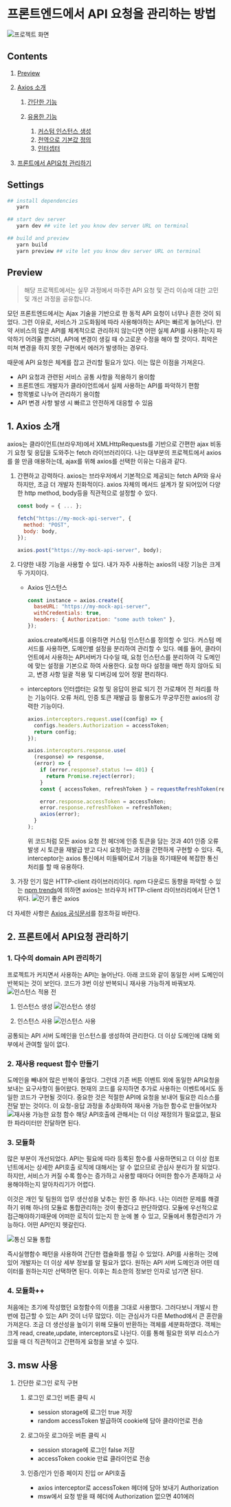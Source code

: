 # 프론트엔드에서 API 요청을 관리하는 방법

![프로젝트 화면](public/home-screen.png)

## Contents

1. <a href='#preview'>Preview</a>

2. <a href="#1-axios-소개">Axios 소개</a>

   1. <a href="#11-간단한-기능">간단한 기능</a>
   2. <a href="#12-유용한-기능">유용한 기능</a>

      1. <a href="#121-커스텀-인스턴스-생성">커스텀 인스턴스 생성</a>
      2. <a href="#122-전역으로-기본값-정의">전역으로 기본값 정의</a>
      3. <a href="#123-인터셉터">인터셉터</a>

3. <a href="#2-프론트에서-api요청-관리하기">프론트에서 API요청 관리하기</a>

## Settings

```bash
## install dependencies
   yarn

## start dev server
   yarn dev ## vite let you know dev server URL on terminal

## build and preview
   yarn build
   yarn preview ## vite let you know dev server URL on terminal
```

## Preview

> 해당 프로젝트에서는 실무 과정에서 마주한 API 요청 및 관리 이슈에 대한 고민 및 개선 과정을 공유합니다.

모던 프론트엔드에서는 Ajax 기술을 기반으로 한 동적 API 요청이 너무나 흔한 것이 되었다.
그런 이유로, 서비스가 고도화됨에 따라 사용해야하는 API는 빠르게 늘어난다.
만약 서비스의 많은 API를 체계적으로 관리하지 않는다면 어떤 실제 API를 사용하는지 파악하기 어려울 뿐더러,
API에 변경이 생길 때 수고로운 수정을 해야 할 것이다.
최악은 미쳐 변경을 하지 못한 구현에서 에러가 발생하는 경우다.

때문에 API 요청은 체계를 잡고 관리할 필요가 있다. 이는 많은 이점을 가져온다.

- API 요청과 관련된 서비스 공통 사항을 적용하기 용이함
- 프론트엔드 개발자가 클라이언트에서 실제 사용하는 API를 파악하기 편함
- 항목별로 나누어 관리하기 용이함
- API 변경 사항 발생 시 빠르고 안전하게 대응할 수 있음

## 1. Axios 소개

axios는 클라이언트(브라우저)에서 XMLHttpRequests를 기반으로 간편한 ajax 비동기 요청 및 응답을 도와주는 fetch 라이브러리이다.
나는 대부분의 프로젝트에서 axios를 쓸 만큼 애용하는데, ajax를 위해 axios를 선택한 이유는 다음과 같다.

1. 간편하고 강력하다.
   axios는 브라우저에서 기본적으로 제공되는 fetch API와 유사하지만, 조금 더 개발자 친화적이다. axios 자체의 메서드 설계가 잘 되어있어 다양한 http method, body등을 직관적으로 설정할 수 있다.

   ```javascript
   const body = { ... };

   fetch("https://my-mock-api-server", {
     method: "POST",
     body: body,
   });

   axios.post("https://my-mock-api-server", body);
   ```

2. 다양한 내장 기능을 사용할 수 있다.
   내가 자주 사용하는 axios의 내장 기능은 크게 두 가지이다.

   - Axios 인스턴스

     ```js
     const instance = axios.create({
       baseURL: "https://my-mock-api-server",
       withCredentials: true,
       headers: { Authorization: "some auth token" },
     });
     ```

     axios.create메서드를 이용하면 커스텀 인스턴스를 정의할 수 있다. 커스텀 메서드를 사용하면, 도메인별 설정을 분리하여 관리할 수 있다. 예를 들어, 클라이언트에서 사용하는 API서버가 다수일 때, 요청 인스턴스를 분리하여 각 도메인에 맞는 설정을 기본으로 하여 사용한다. 요청 마다 설정을 매번 하지 않아도 되고, 변경 사항 일괄 적용 및 디버깅에 있어 정말 편리하다.

   - interceptors
     인터셉터는 요청 및 응답이 완료 되기 전 가로채어 전 처리를 하는 기능이다. 오류 처리, 인증 토큰 재발급 등 활용도가 무궁무진한 axios의 강력한 기능이다.

     ```js
     axios.interceptors.request.use((config) => {
       configs.headers.Authorization = accessToken;
       return config;
     });

     axios.interceptors.response.use(
       (response) => response,
       (error) => {
         if (error.response?.status !== 401) {
           return Promise.reject(error);
         }
         const { accessToken, refreshToken } = requestRefreshToken(response);

         error.response.accessToken = accessToken;
         error.response.refreshToken = refreshToken;
         axios(error);
       }
     );
     ```

     위 코드처럼 모든 axios 요청 전 헤더에 인증 토큰을 담는 것과 401 인증 오류 발생 시 토큰을 재발급 받고 다시 요청하는 과정을 간편하게 구현할 수 있다.
     즉, interceptor는 axios 통신에서 미들웨어로서 기능을 하기때문에 복잡한 통신 처리를 할 때 유용하다.

3. 가장 인기 많은 HTTP-client 라이브러리이다.
   npm 다운로드 동향을 파악할 수 있는 <a href="https://npmtrends.com/axios-vs-got-vs-request-vs-superagent">npm trends</a>에 의하면 axios는 브라우저 HTTP-client 라이브러리에서 단연 1위다.
   ![인기 좋은 axios](public/snapshots/npm-trends__axios.png)

더 자세한 사항은 <a href="https://axios-http.com/kr/docs/intro">Axios 공식문서</a>를 참조하길 바란다.

## 2. 프론트에서 API요청 관리하기

### 1. 다수의 domain API 관리하기

프로젝트가 커지면서 사용하는 API는 늘어난다. 아래 코드와 같이 동일한 서버 도메인이 반복되는 것이 보인다. 코드가 3번 이상 반복되니 재사용 가능하게 바꿔보자.
![인스턴스 적용 전](public/snapshots/before-instance.png)

1. 인스턴스 생성
   ![인스턴스 생성](public/snapshots/after-instance__1.png)

2. 인스턴스 사용
   ![인스턴스 사용](public/snapshots/after-instance__2.png)

공통되는 API 서버 도메인을 인스턴스를 생성하여 관리한다. 더 이상 도메인에 대해 외부에서 관여할 일이 없다.

### 2. 재사용 request 함수 만들기

도메인을 빼내어 많은 반복이 줄었다. 그런데 기존 버튼 이벤트 외에 동일한 API요청을 보내는 요구사항이 들어왔다. 현재의 코드를 유지하면 추가로 사용하는 이벤트에서도 동일한 코드가 구현될 것이다.
중요한 것은 적절한 API에 요청을 보내어 필요한 리소스를 전달 받는 것이다. 이 요청-응답 과정을 추상화하여 재사용 가능한 함수로 만들어보자
![재사용 가능한 요청 함수](public/snapshots/재사용가능한요청함수.png)
해당 API호출에 관해서는 더 이상 재정의가 필요없고, 필요한 파라미터만 전달하면 된다.

### 3. 모듈화

많은 부분이 개선되었다. API는 필요에 따라 등록된 함수를 사용하면되고 더 이상 컴포넌트에서는 상세한 API호출 로직에 대해서는 알 수 없으므로 관심사 분리가 잘 되었다. 하지만, 서비스가 커질 수록 함수는 증가하고 사용할 때마다 어떠한 함수가 존재하고 사용해야하는지 알아차리기가 어렵다.

이것은 개인 및 팀원의 업무 생산성을 낮추는 원인 중 하나다.
나는 이러한 문제를 해결하기 위해 하나의 모듈로 통합관리하는 것이 좋겠다고 판단하였다. 모듈에 우선적으로 접근해야하기때문에 어떠한 로직이 있는지 한 눈에 볼 수 있고, 모듈에서 통합관리가 가능하다. 어떤 API인지 헷갈린다.

![통신 모듈 통합](public/snapshots/request-module__1.png)

즉시실행함수 패턴을 사용하여 간단한 캡슐화를 챙길 수 있었다. API를 사용하는 것에 있어 개발자는 더 이상 세부 정보를 알 필요가 없다. 원하는 API 서버 도메인과 어떤 데이터를 원하는지만 선택하면 된다. 이후는 최소한의 정보만 인자로 넘기면 된다.

### 4. 모듈화++

처음에는 초기에 작성했던 요청함수의 이름을 그대로 사용했다. 그러다보니 개발시 한 번에 접근할 수 있는 API 것이 너무 많았다. 이는 관심사가 다른 Method에서 큰 혼란을 가져온다. 조금 더 생산성을 높이기 위해 모듈이 반환하는 객체를 세분화하였다. 객체는 크게 read, create,update, interceptors로 나뉜다. 이를 통해 필요한 외부 리소스가 있을 때 더 직관적이고 간편하게 요청을 보낼 수 있다.

## 3. msw 사용

1. 간단한 로그인 로직 구현

   1. 로그인
      로그인 버튼 클릭 시

      - session storage에 로그인 true 저장
      - random accessToken 발급하여 cookie에 담아 클라이언로 전송

   2. 로그아웃
      로그아웃 버튼 클릭 시

      - session storage에 로그인 false 저장
      - accessToken cookie 만료 클라이언로 전송

   3. 인증/인가
      인증 페이지 진입 or API호출
      - axios interceptor로 accessToken 헤더에 담아 보내기 Authorization
      - msw에서 요청 받을 때 헤더에 Authorization 없으면 401에러
